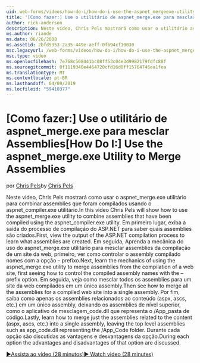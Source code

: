 ```yaml
---
uid: web-forms/videos/how-do-i/how-do-i-use-the-aspnet_mergeexe-utility-to-merge-assemblies
title: '[Como fazer:] Use o utilitário de aspnet_merge.exe para mesclar Assemblies | Microsoft Docs'
author: rick-anderson
description: Neste vídeo, Chris Pels mostrará como usar o utilitário aspnet_merge.exe para combinar assemblies que foram compilados usando o utilitário aspnet_compiler.exe...
ms.author: riande
ms.date: 06/26/2008
ms.assetid: 2bfd5353-2a35-449e-aeff-0fb94cf10030
msc.legacyurl: /web-forms/videos/how-do-i/how-do-i-use-the-aspnet_mergeexe-utility-to-merge-assemblies
msc.type: video
ms.openlocfilehash: 7e768c508441bc08ff53c04e3d9982179fdfc88f
ms.sourcegitcommit: 0f1119340e4464720cfd16d0ff15764746ea1fea
ms.translationtype: MT
ms.contentlocale: pt-BR
ms.lasthandoff: 04/09/2019
ms.locfileid: "59410377"
---
```

# <a name="how-do-i-use-the-aspnetmergeexe-utility-to-merge-assemblies"></a><span data-ttu-id="5ab08-103">[Como fazer:] Use o utilitário de aspnet_merge.exe para mesclar Assemblies</span><span class="sxs-lookup"><span data-stu-id="5ab08-103">[How Do I:] Use the aspnet_merge.exe Utility to Merge Assemblies</span></span>

<span data-ttu-id="5ab08-104">por [Chris Pels](https://twitter.com/chrispels)</span><span class="sxs-lookup"><span data-stu-id="5ab08-104">by [Chris Pels](https://twitter.com/chrispels)</span></span>

<span data-ttu-id="5ab08-105">Neste vídeo, Chris Pels mostrará como usar o aspnet\_merge.exe utilitário para combinar assemblies que foram compilados usando o aspnet\_compiler.exe utilitário.</span><span class="sxs-lookup"><span data-stu-id="5ab08-105">In this video Chris Pels will show how to use the aspnet\_merge.exe utility to combine assemblies that have been compiled using the aspnet\_compiler.exe utility.</span></span> <span data-ttu-id="5ab08-106">Em primeiro lugar, exiba a saída do processo de compilação do ASP.NET para saber quais assemblies são criados.</span><span class="sxs-lookup"><span data-stu-id="5ab08-106">First, view the output of the ASP.NET compilation process to learn what assemblies are created.</span></span> <span data-ttu-id="5ab08-107">Em seguida, Aprenda a mecânica do uso do aspnet\_merge.exe utilitário para mesclar assemblies da compilação de um site da web, primeiro, ver como controlar o assembly compilado nomes com a opção – prefixo.</span><span class="sxs-lookup"><span data-stu-id="5ab08-107">Next, learn the mechanics of using the aspnet\_merge.exe utility to merge assemblies from the compilation of a web site, first seeing how to control the compiled assembly names with the –prefix option.</span></span> <span data-ttu-id="5ab08-108">Em seguida, veja como mesclar todos os assemblies para um site da web compilados em um único assembly.</span><span class="sxs-lookup"><span data-stu-id="5ab08-108">Then see how to merge all the assemblies for a compiled web site into a single assembly.</span></span> <span data-ttu-id="5ab08-109">Por fim, saiba como apenas os assemblies relacionados ao conteúdo (aspx, ascs, etc.) em um único assembly, deixando os assemblies de nível superior, como o aplicativo de mesclagem\_code.dll que representa o /App\_pasta de código.</span><span class="sxs-lookup"><span data-stu-id="5ab08-109">Lastly, learn how to merge just the assemblies related to the content (aspx, ascs, etc.) into a single assembly, leaving the top level assemblies such as app\_code.dll representing the /App\_Code folder.</span></span> <span data-ttu-id="5ab08-110">Durante cada opção são discutidas as vantagens e desvantagens da opção.</span><span class="sxs-lookup"><span data-stu-id="5ab08-110">During each option the advantages and disadvantages of that option are discussed.</span></span>

[<span data-ttu-id="5ab08-111">&#9654;Assista ao vídeo (28 minutos)</span><span class="sxs-lookup"><span data-stu-id="5ab08-111">&#9654; Watch video (28 minutes)</span></span>](https://channel9.msdn.com/Blogs/ASP-NET-Site-Videos/how-do-i-use-the-aspnet_mergeexe-utility-to-merge-assemblies)
